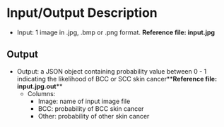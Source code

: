 # Input/Output Description

- Input: 1 image in .jpg, .bmp or .png format. **__Reference file: input.jpg__**

## Output
- Output: a JSON object containing probability value between 0 - 1 indicating the likelihood of BCC or SCC skin cancer**__Reference file: input.jpg.out__**
    - Columns:
        - Image: name of input image file
        - BCC: probability of BCC skin cancer
        - Other: probability of other skin cancer
